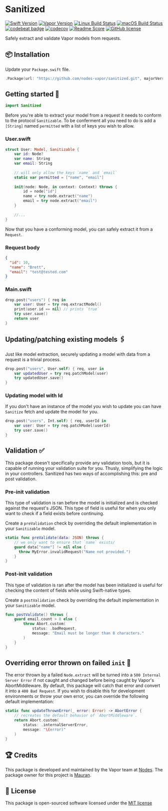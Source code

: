 # Sanitized
[![Swift Version](https://img.shields.io/badge/Swift-3.1-brightgreen.svg)](http://swift.org)
[![Vapor Version](https://img.shields.io/badge/Vapor-2-F6CBCA.svg)](http://vapor.codes)
[![Linux Build Status](https://img.shields.io/circleci/project/github/nodes-vapor/sanitized.svg?label=Linux)](https://circleci.com/gh/nodes-vapor/sanitized)
[![macOS Build Status](https://img.shields.io/travis/nodes-vapor/sanitized.svg?label=macOS)](https://travis-ci.org/nodes-vapor/sanitized)
[![codebeat badge](https://codebeat.co/badges/52c2f960-625c-4a63-ae63-52a24d747da1)](https://codebeat.co/projects/github-com-nodes-vapor-sanitized)
[![codecov](https://codecov.io/gh/nodes-vapor/sanitized/branch/master/graph/badge.svg)](https://codecov.io/gh/nodes-vapor/sanitized)
[![Readme Score](http://readme-score-api.herokuapp.com/score.svg?url=https://github.com/nodes-vapor/sanitized)](http://clayallsopp.github.io/readme-score?url=https://github.com/nodes-vapor/sanitized)
[![GitHub license](https://img.shields.io/badge/license-MIT-blue.svg)](https://raw.githubusercontent.com/nodes-vapor/sanitized/master/LICENSE)

Safely extract and validate Vapor models from requests.


## 📦 Installation

Update your `Package.swift` file.
```swift
.Package(url: "https://github.com/nodes-vapor/sanitized.git", majorVersion: 1)
```


## Getting started 🚀

```swift
import Sanitized
```

Before you're able to extract your model from a request it needs to conform to the protocol `Sanitizable`. To be conferment all you need to do is add a `[String]` named `permitted` with a list of keys you wish to allow.

### User.swift

```swift
struct User: Model, Sanitizable {
    var id: Node?
    var name: String
    var email: String
    
    // will only allow the keys `name` and `email`
    static var permitted = ["name", "email"]
    
    init(node: Node, in context: Context) throws {
        id = node["id"]
        name = try node.extract("name")
        email = try node.extract("email")
    }
    
    //...
}
```

Now that you have a conforming model, you can safely extract it from a `Request`.

### Request body

```json
{
  "id": 10,
  "name": "Brett",
  "email": "test@tested.com"
}
```

### Main.swift

```swift
drop.post("users") { req in 
    var user: User = try req.extractModel()
    print(user.id == nil) // prints `true`
    try user.save()
    return user
}
```


## Updating/patching existing models 🖇

Just like model extraction, securely updating a model with data from a request is a trivial process. 
```swift
drop.post("users", User.self) { req, user in
    var updatedUser = try req.patchModel(user)
    try updatedUser.save()
}
```


### Updating model with Id

If you don't have an instance of the model you wish to update you can have `Sanitize` fetch and update the model for you.
```swift
drop.post("users", Int.self) { req, userId in
    var user: User = try req.patchModel(userId)
    try user.save()
}
```


## Validation ✅

This package doesn't specifically provide any validation tools, but it is capable of running your validation suite for you. Thusly, simplifying the logic in your controllers. Sanitized has two ways of accomplishing this: pre and post validation.

### Pre-init validation

This type of validation is ran before the model is initialized and is checked against the request's JSON. This type of field is useful for when you only want to check if a field exists before continuing.

Create a `preValidation` check by overriding the default implementation in your `Sanitizable` model.
```swift
static func preValidate(data: JSON) throws {
    // we only want to ensure that `name` exists/
    guard data["name"] != nil else {
      throw MyError.invalidRequest("Name not provided.")
    }
}
``` 

### Post-init validation

This type of validation is ran after the model has been initialized is useful for checking the content of fields while using Swift-native types.

Create a `postValidation` check by overriding the default implementation in your `Sanitizable` model.
```swift
func postValidate() throws {
    guard email.count > 8 else {
        throw Abort.custom(
            status: .badRequest,
            message: "Email must be longer than 8 characters."
        )
    }
}
```


## Overriding error thrown on failed `init` 🔨

The error thrown by a failed `Node.extract` will be turned into a `500 Internal Server Error` if not caught and changed before being caught by Vapor's AbortMiddleware. By default, this package will catch that error and convert it into a `400 Bad Request`. If you wish to disable this for development environments or throw your own error, you can override the following default implementation:
```swift
static func updateThrownError(_ error: Error) -> AbortError {
    // recreates the default behavior of `AbortMiddleware`.
    return Abort.custom(
        status: .internalServerError,
        message: "\(error)"
    )
}
```


## 🏆 Credits

This package is developed and maintained by the Vapor team at [Nodes](https://www.nodes.dk).
The package owner for this project is [Mauran](https://github.com/mauran).


## 📄 License

This package is open-sourced software licensed under the [MIT license](http://opensource.org/licenses/MIT)
